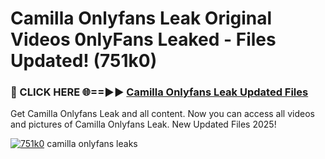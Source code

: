 # Camilla Onlyfans Leak Original Videos 0nlyFans Leaked - Files Updated! (751k0)

<h3>🔴 CLICK HERE 🌐==►► <a href="https://tinyurl.com/3hn5wdd3" rel="nofollow">Camilla Onlyfans Leak Updated Files</a></h3>

Get Camilla Onlyfans Leak and all content. Now you can access all videos and pictures of Camilla Onlyfans Leak. New Updated Files 2025!

[![751k0](https://i.imgur.com/4HnBqBT.gif)](https://tinyurl.com/3hn5wdd3)
camilla onlyfans leaks
